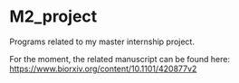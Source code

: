 # M2_project

Programs related to my master internship project. 

For the moment, the related manuscript can be found here: https://www.biorxiv.org/content/10.1101/420877v2

